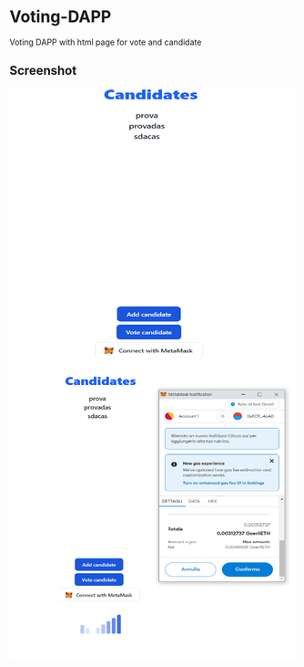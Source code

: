 # Voting-DAPP
Voting DAPP with html page for vote and candidate

## Screenshot

<a href="url"><img src="https://github.com/tommaso-caputi/voting-DAPP/blob/main/screen/standard.PNG" height="500" width="600" ><img src="https://github.com/tommaso-caputi/voting-DAPP/blob/main/screen/Loading.PNG" height="500" width="600" ></a>
